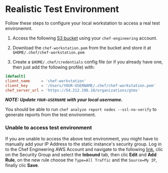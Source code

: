 # Realistic Test Environment
Follow these steps to configure your local workstation to access a real
test environemnt.

1) Access the following [S3 bucket](https://s3.console.aws.amazon.com/s3/buckets/chef-workstation/environments/test/)
using your `chef-engineering` account.

2) Download the `chef-workstation.pem` from the bucket and store it at
`$HOME/.chef/chef-workstation.pem`

3) Create a `$HOME/.chef/credentials` config file (or if you already have
one, then just add the following profile) with:
  ```toml
  [default]
  client_name     = 'chef-workstation'
  client_key      = '/Users/YOUR-USERNAME/.chef/chef-workstation.pem'
  chef_server_url = 'https://54.212.196.10/organizations/gtms'
  ```
  _**NOTE: Update `YOUR-USERNAME` with your local username.**_

You should be able to run `chef analyze report nodes --ssl-no-verify`
to generate reports from the test environment.

### Unable to access test environment
If you are unable to access the above test environment, you might have to manually add your
IP Address to the static instance's security group. Log in to the Chef Engineering AWS Account
and navigate to the following [link](https://us-west-2.console.aws.amazon.com/ec2/home?region=us-west-2#SecurityGroups:groupId=sg-0dfb155aa6932036f;sort=groupId),
clic on the Security Group and select the **Inbound** tab, then clic **Edit** and **Add Rule**,
on the new rule choose the `Type=All Traffic` and the `Source=My IP`, finally clic **Save**.
